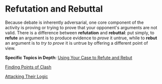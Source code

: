 # Refutation and Rebuttal

Because debate is inherently adversarial, one core component of the activity is proving or trying to prove that your opponent's arguments are not valid. There is a difference between **refutation** and **rebuttal**: put simply, to **refute** an argument is to produce evidence to *prove* it untrue, while to **rebut** an argument is to *try to prove* it is untrue by offering a different point of view.

**Specific Topics in Depth**:
[Using Your Case to Refute and Rebut](/refutation-and-rebuttal/using-your-case.md)

[Finding Points of Clash](/refutation-and-rebuttal/finding-points-of-clash.md)

[Attacking Their Logic](/refutation-and-rebuttal/attacking-their-logic.md)

